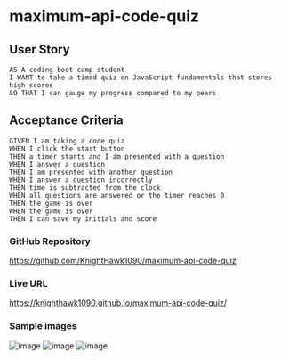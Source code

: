 # maximum-api-code-quiz

## User Story
```
AS A coding boot camp student
I WANT to take a timed quiz on JavaScript fundamentals that stores high scores
SO THAT I can gauge my progress compared to my peers
```

## Acceptance Criteria
```
GIVEN I am taking a code quiz
WHEN I click the start button
THEN a timer starts and I am presented with a question
WHEN I answer a question
THEN I am presented with another question
WHEN I answer a question incorrectly
THEN time is subtracted from the clock
WHEN all questions are answered or the timer reaches 0
THEN the game is over
WHEN the game is over
THEN I can save my initials and score
```

### GitHub Repository
https://github.com/KnightHawk1090/maximum-api-code-quiz
### Live URL
https://knighthawk1090.github.io/maximum-api-code-quiz/

### Sample images
![image](https://github.com/KnightHawk1090/maximum-api-code-quiz/assets/121210332/29ce0446-882a-4fa1-8df9-61fa753469cb)
![image](https://github.com/KnightHawk1090/maximum-api-code-quiz/assets/121210332/d5c59f7f-38f0-4924-9543-a3a7a7f36833)
![image](https://github.com/KnightHawk1090/maximum-api-code-quiz/assets/121210332/c1ddba9c-3be2-4f8f-ba6c-533ae122b4e9)
